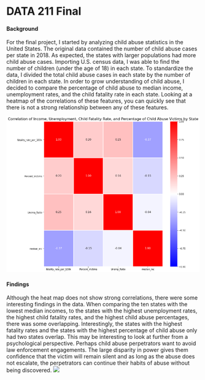 # DATA 211 Final
#### Background
For the final project, I started by analyzing child abuse statistics in the United States. The original data contained the number of child abuse cases per state in 2018. As expected, the states with larger populations had more child abuse cases. Importing U.S. census data, I was able to find the number of children (under the age of 18) in each state. To standardize the data, I divided the total child abuse cases in each state by the number of children in each state. In order to grow understanding of child abuse, I decided to compare the percentage of child abuse to median income, unemployment rates, and the child fatality rate in each state. Looking at a heatmap of the correlations of these features, you can quickly see that there is not a strong relationship between any of these features. 

![Heatmap of Percentage of Child Abuse, Child Fatality Rate, Median Income, and Unemployment Rates](Correlation_Final.png)

#### Findings
Although the heat map does not show strong correlations, there were some interesting findings in the data. When comparing the ten states with the lowest median incomes, to the states with the highest unemployment rates, the highest child fatality rates, and the highest child abuse percentages, there was some overlapping. Interestingly, the states with the highest fatality rates and the states with the highest percentage of child abuse only had two states overlap. This may be interesting to look at further from a psychological perspective. Perhaps child abuse perpetrators want to avoid law enforcement engagements. The large disparity in power gives them confidence that the victim will remain silent and as long as the abuse does not escalate, the perpetrators can continue their habits of abuse without being discovered. 
<img src="file:///C:/Users/Tommy%20Williams/Downloads/abuse_perc.html">
